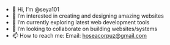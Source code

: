 - 👋 Hi, I’m @seya101
- 👀 I’m interested in creating and designing amazing websites
- 🌱 I’m currently exploring latest web development tools
- 💞️ I’m looking to collaborate on building websites/systems
- 📫 How to reach me: Email: hoseacorpuz@gmail.com 

<!---
- 🌐 My Website: https://seya101.github.io/portfolio/
seya101/seya101 is a ✨ special ✨ repository because its `README.md` (this file) appears on your GitHub profile.
You can click the Preview link to take a look at your changes.
--->
